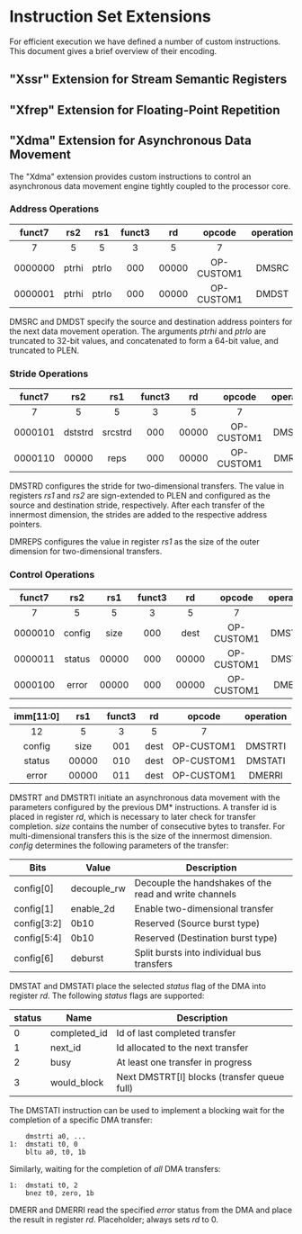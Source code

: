 # Instruction Set Extensions

For efficient execution we have defined a number of custom instructions. This
document gives a brief overview of their encoding.

## "Xssr" Extension for Stream Semantic Registers

## "Xfrep" Extension for Floating-Point Repetition

## "Xdma" Extension for Asynchronous Data Movement

The "Xdma" extension provides custom instructions to control an asynchronous data movement engine tightly coupled to the processor core.

### Address Operations

| funct7  | rs2   | rs1   | funct3 | rd    | opcode     | operation |
|:-------:|:-----:|:-----:|:------:|:-----:|:----------:|:---------:|
| 7       | 5     | 5     | 3      | 5     | 7          |           |
| 0000000 | ptrhi | ptrlo | 000    | 00000 | OP-CUSTOM1 | DMSRC     |
| 0000001 | ptrhi | ptrlo | 000    | 00000 | OP-CUSTOM1 | DMDST     |

DMSRC and DMDST specify the source and destination address pointers for the next data movement operation. The arguments *ptrhi* and *ptrlo* are truncated to 32-bit values, and concatenated to form a 64-bit value, and truncated to PLEN.

### Stride Operations

| funct7  | rs2     | rs1     | funct3 | rd    | opcode     | operation |
|:-------:|:-------:|:-------:|:------:|:-----:|:----------:|:---------:|
| 7       | 5       | 5       | 3      | 5     | 7          |           |
| 0000101 | dststrd | srcstrd | 000    | 00000 | OP-CUSTOM1 | DMSTRD    |
| 0000110 | 00000   | reps    | 000    | 00000 | OP-CUSTOM1 | DMREPS    |

DMSTRD configures the stride for two-dimensional transfers. The value in registers *rs1* and *rs2* are sign-extended to PLEN and configured as the source and destination stride, respectively. After each transfer of the innermost dimension, the strides are added to the respective address pointers.

DMREPS configures the value in register *rs1* as the size of the outer dimension for two-dimensional transfers.

### Control Operations

| funct7  | rs2    | rs1   | funct3 | rd    | opcode     | operation |
|:-------:|:------:|:-----:|:------:|:-----:|:----------:|:---------:|
| 7       | 5      | 5     | 3      | 5     | 7          |           |
| 0000010 | config | size  | 000    | dest  | OP-CUSTOM1 | DMSTRT    |
| 0000011 | status | 00000 | 000    | 00000 | OP-CUSTOM1 | DMSTAT    |
| 0000100 | error  | 00000 | 000    | 00000 | OP-CUSTOM1 | DMERR     |

| imm[11:0] | rs1    | funct3 | rd    | opcode     | operation |
|:---------:|:------:|:------:|:-----:|:----------:|:---------:|
| 12        | 5      | 3      | 5     | 7          |           |
| config    | size   | 001    | dest  | OP-CUSTOM1 | DMSTRTI   |
| status    | 00000  | 010    | dest  | OP-CUSTOM1 | DMSTATI   |
| error     | 00000  | 011    | dest  | OP-CUSTOM1 | DMERRI    |

DMSTRT and DMSTRTI initiate an asynchronous data movement with the parameters configured by the previous DM* instructions. A transfer id is placed in register *rd*, which is necessary to later check for transfer completion. *size* contains the number of consecutive bytes to transfer. For multi-dimensional transfers this is the size of the innermost dimension. *config* determines the following parameters of the transfer:

| Bits         | Value       | Description
|--------------|-------------|-------------
| config[0]    | decouple_rw | Decouple the handshakes of the read and write channels
| config[1]    | enable_2d   | Enable two-dimensional transfer
| config[3:2]  | 0b10        | Reserved (Source burst type)
| config[5:4]  | 0b10        | Reserved (Destination burst type)
| config[6]    | deburst     | Split bursts into individual bus transfers

DMSTAT and DMSTATI place the selected *status* flag of the DMA into register *rd*. The following *status* flags are supported:

| status | Name         | Description
|--------|--------------|-------------
| 0      | completed_id | Id of last completed transfer
| 1      | next_id      | Id allocated to the next transfer
| 2      | busy         | At least one transfer in progress
| 3      | would_block  | Next DMSTRT[I] blocks (transfer queue full)

The DMSTATI instruction can be used to implement a blocking wait for the completion of a specific DMA transfer:

        dmstrti a0, ...
    1:  dmstati t0, 0
        bltu a0, t0, 1b

Similarly, waiting for the completion of *all* DMA transfers:

    1:  dmstati t0, 2
        bnez t0, zero, 1b

DMERR and DMERRI read the specified *error* status from the DMA and place the result in register *rd*. Placeholder; always sets *rd* to 0.
